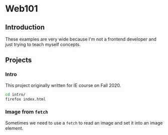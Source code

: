 # Web101

## Introduction

These examples are very wide because I'm not a frontend developer and just trying to teach
myself concepts.

## Projects

### Intro

This project originally written for IE course on Fall 2020.

```bash
cd intro/
firefox index.html
```

### Image from `fetch`

Sometimes we need to use a `fetch` to read an image and set it into an image element.
